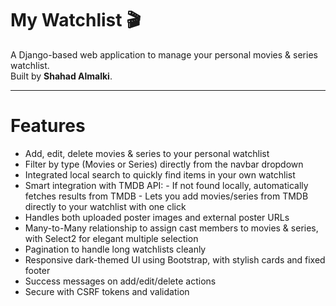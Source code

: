 # My Watchlist 🎬

A Django-based web application to manage your personal movies & series watchlist.  
Built by **Shahad Almalki**.

---

#  Features
- Add, edit, delete movies & series to your personal watchlist  
- Filter by type (Movies or Series) directly from the navbar dropdown  
- Integrated local search to quickly find items in your own watchlist  
- Smart integration with TMDB API: 
      - If not found locally, automatically fetches results from TMDB
      - Lets you add movies/series from TMDB directly to your watchlist with one click  
- Handles both uploaded poster images and external poster URLs  
- Many-to-Many relationship to assign cast members to movies & series, with Select2 for elegant multiple selection  
- Pagination to handle long watchlists cleanly  
- Responsive dark-themed UI using Bootstrap, with stylish cards and fixed footer  
- Success messages on add/edit/delete actions  
- Secure with CSRF tokens and validation
